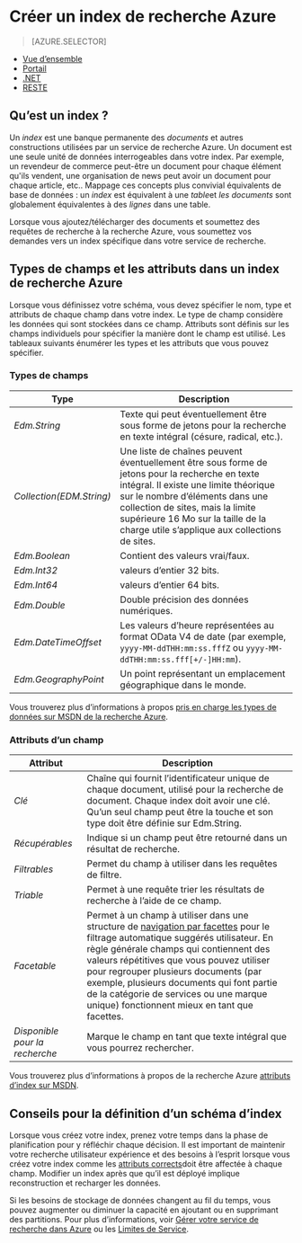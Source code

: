 <properties
    pageTitle="Créer un index de recherche Azure | Microsoft Azure | Service de recherche cloud hébergé"
    description="Qu’est un index dans Azure recherche et comment l’utiliser ?"
    services="search"
    manager="jhubbard"
    documentationCenter=""
    authors="ashmaka"
/>

<tags
    ms.service="search"
    ms.devlang="na"
    ms.workload="search"
    ms.topic="get-started-article"
    ms.tgt_pltfrm="na"
    ms.date="08/29/2016"
    ms.author="ashmaka"/>

# <a name="create-an-azure-search-index"></a>Créer un index de recherche Azure
> [AZURE.SELECTOR]
- [Vue d’ensemble](search-what-is-an-index.md)
- [Portail](search-create-index-portal.md)
- [.NET](search-create-index-dotnet.md)
- [RESTE](search-create-index-rest-api.md)

## <a name="what-is-an-index"></a>Qu’est un index ?

Un *index* est une banque permanente des *documents* et autres constructions utilisées par un service de recherche Azure. Un document est une seule unité de données interrogeables dans votre index. Par exemple, un revendeur de commerce peut-être un document pour chaque élément qu'ils vendent, une organisation de news peut avoir un document pour chaque article, etc.. Mappage ces concepts plus convivial équivalents de base de données : un *index* est équivalent à une *table*et *les documents* sont globalement équivalentes à des *lignes* dans une table.

Lorsque vous ajoutez/télécharger des documents et soumettez des requêtes de recherche à la recherche Azure, vous soumettez vos demandes vers un index spécifique dans votre service de recherche.

## <a name="field-types-and-attributes-in-an-azure-search-index"></a>Types de champs et les attributs dans un index de recherche Azure

Lorsque vous définissez votre schéma, vous devez spécifier le nom, type et attributs de chaque champ dans votre index. Le type de champ considère les données qui sont stockées dans ce champ. Attributs sont définis sur les champs individuels pour spécifier la manière dont le champ est utilisé. Les tableaux suivants énumérer les types et les attributs que vous pouvez spécifier.


### <a name="field-types"></a>Types de champs
|Type|Description|
|------------|-----------|
|*Edm.String*|Texte qui peut éventuellement être sous forme de jetons pour la recherche en texte intégral (césure, radical, etc.).|
|*Collection(EDM.String)*|Une liste de chaînes peuvent éventuellement être sous forme de jetons pour la recherche en texte intégral. Il existe une limite théorique sur le nombre d’éléments dans une collection de sites, mais la limite supérieure 16 Mo sur la taille de la charge utile s’applique aux collections de sites.|
|*Edm.Boolean*|Contient des valeurs vrai/faux.|
|*Edm.Int32*|valeurs d’entier 32 bits.|
|*Edm.Int64*|valeurs d’entier 64 bits.|
|*Edm.Double*|Double précision des données numériques.|
|*Edm.DateTimeOffset*|Les valeurs d’heure représentées au format OData V4 de date (par exemple, `yyyy-MM-ddTHH:mm:ss.fffZ` ou `yyyy-MM-ddTHH:mm:ss.fff[+/-]HH:mm`).|
|*Edm.GeographyPoint*|Un point représentant un emplacement géographique dans le monde.|

Vous trouverez plus d’informations à propos [pris en charge les types de données sur MSDN de la recherche Azure](https://msdn.microsoft.com/library/azure/dn798938.aspx).



### <a name="field-attributes"></a>Attributs d’un champ
|Attribut|Description|
|------------|-----------|
|*Clé*|Chaîne qui fournit l’identificateur unique de chaque document, utilisé pour la recherche de document. Chaque index doit avoir une clé. Qu’un seul champ peut être la touche et son type doit être définie sur Edm.String.|
|*Récupérables*|Indique si un champ peut être retourné dans un résultat de recherche.|
|*Filtrables*|Permet du champ à utiliser dans les requêtes de filtre.|
|*Triable*|Permet à une requête trier les résultats de recherche à l’aide de ce champ.|
|*Facetable*|Permet à un champ à utiliser dans une structure de [navigation par facettes](search-faceted-navigation.md) pour le filtrage automatique suggérés utilisateur. En règle générale champs qui contiennent des valeurs répétitives que vous pouvez utiliser pour regrouper plusieurs documents (par exemple, plusieurs documents qui font partie de la catégorie de services ou une marque unique) fonctionnent mieux en tant que facettes.|
|*Disponible pour la recherche*|Marque le champ en tant que texte intégral que vous pourrez rechercher.|

Vous trouverez plus d’informations à propos de la recherche Azure [attributs d’index sur MSDN](https://msdn.microsoft.com/library/azure/dn798941.aspx).



## <a name="guidance-for-defining-an-index-schema"></a>Conseils pour la définition d’un schéma d’index

Lorsque vous créez votre index, prenez votre temps dans la phase de planification pour y réfléchir chaque décision. Il est important de maintenir votre recherche utilisateur expérience et des besoins à l’esprit lorsque vous créez votre index comme les [attributs corrects](https://msdn.microsoft.com/library/azure/dn798941.aspx)doit être affectée à chaque champ. Modifier un index après que qu’il est déployé implique reconstruction et recharger les données.


Si les besoins de stockage de données changent au fil du temps, vous pouvez augmenter ou diminuer la capacité en ajoutant ou en supprimant des partitions. Pour plus d’informations, voir [Gérer votre service de recherche dans Azure](search-manage.md) ou les [Limites de Service](search-limits-quotas-capacity.md).

